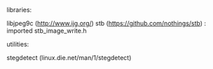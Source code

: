 #
libraries:

libjpeg9c (http://www.ijg.org/)
stb (https://github.com/nothings/stb) : imported stb_image_write.h

utilities:

stegdetect (linux.die.net/man/1/stegdetect)
